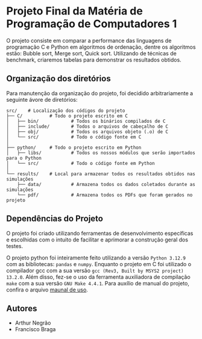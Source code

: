 # Projeto Final da Matéria de Programação de Computadores 1

O projeto consiste em comparar a performance das linguagens de programação C e Python em algoritmos de ordenação, dentre os algoritmos estão: Bubble sort, Merge sort, Quick sort. Utilizando de técnicas de benchmark, criaremos tabelas para demonstrar os resultados obtidos.

## Organização dos diretórios

Para manutenção da organização do projeto, foi decidido arbitrariamente a seguinte ávore de diretórios:

```
src/    # Localização dos códigos do projeto
├── C/          # Todo o projeto escrito em C
│   ├── bin/            # Todos os binários compilados de C
│   ├── include/        # Todos o arquivos de cabeçalho de C
│   ├── obj/            # Todos os arquivos objeto (.o) de C
│   └── src/            # Todo o código fonte em C
│
├── python/     # Todo o projeto escrito em Python
│   ├── libs/           # Todos os nossos módulos que serão importados para o Python
│   └── src/            # Todo o código fonte em Python
│
└── results/    # Local para armazenar todos os resultados obtidos nas simulações
    ├── data/           # Armazena todos os dados coletados durante as simulações
    └── pdf/            # Armazena todos os PDFs que foram gerados no projeto
```

## Dependências do Projeto

O projeto foi criado utilizando ferramentas de desenvolvimento específicas e escolhidas com o intuito de facilitar e aprimorar a construção geral dos testes. 

O projeto python foi inteiramente feito utilizando a versão `Python 3.12.9` com as bibliotecas: `pandas` e `numpy`. Enquanto o projeto em C foi utilizado o compilador gcc com a sua versão `gcc (Rev3, Built by MSYS2 project) 13.2.0`. Além disso, fez-se o uso da ferramenta auxiliadora de compilação `make` com a sua versão `GNU Make 4.4.1`. Para auxílio de manual do projeto, confira o arquivo [maunal de uso](MANUAL.md).

## Autores

- Arthur Negrão
- Francisco Braga